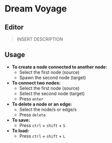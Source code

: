 # Dream Voyage

## Editor

> INSERT DESCRIPTION

## Usage

* **To create a node connected to another node:**
  * Select the first node (source)
  * Spawn the second node (target)
* **To connect two nodes:**
  * Select the first node (source)
  * Select the second node (target)
  * Press `enter`
* **To  delete a node or an edge:**
  * Select the node/s or edge/s
  * Press `delete`
* **To save:**
  * Press `ctrl` + `shift` + `S`
* **To load:**
  * Press `ctrl` + `shift` + `L`